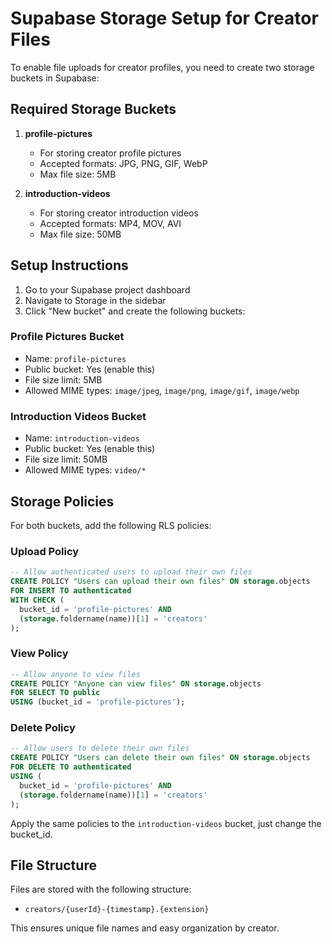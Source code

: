 # Supabase Storage Setup for Creator Files

To enable file uploads for creator profiles, you need to create two storage buckets in Supabase:

## Required Storage Buckets

1. **profile-pictures**
   - For storing creator profile pictures
   - Accepted formats: JPG, PNG, GIF, WebP
   - Max file size: 5MB

2. **introduction-videos**
   - For storing creator introduction videos
   - Accepted formats: MP4, MOV, AVI
   - Max file size: 50MB

## Setup Instructions

1. Go to your Supabase project dashboard
2. Navigate to Storage in the sidebar
3. Click "New bucket" and create the following buckets:

### Profile Pictures Bucket
- Name: `profile-pictures`
- Public bucket: Yes (enable this)
- File size limit: 5MB
- Allowed MIME types: `image/jpeg`, `image/png`, `image/gif`, `image/webp`

### Introduction Videos Bucket
- Name: `introduction-videos`
- Public bucket: Yes (enable this)
- File size limit: 50MB
- Allowed MIME types: `video/*`

## Storage Policies

For both buckets, add the following RLS policies:

### Upload Policy
```sql
-- Allow authenticated users to upload their own files
CREATE POLICY "Users can upload their own files" ON storage.objects
FOR INSERT TO authenticated
WITH CHECK (
  bucket_id = 'profile-pictures' AND
  (storage.foldername(name))[1] = 'creators'
);
```

### View Policy
```sql
-- Allow anyone to view files
CREATE POLICY "Anyone can view files" ON storage.objects
FOR SELECT TO public
USING (bucket_id = 'profile-pictures');
```

### Delete Policy
```sql
-- Allow users to delete their own files
CREATE POLICY "Users can delete their own files" ON storage.objects
FOR DELETE TO authenticated
USING (
  bucket_id = 'profile-pictures' AND
  (storage.foldername(name))[1] = 'creators'
);
```

Apply the same policies to the `introduction-videos` bucket, just change the bucket_id.

## File Structure

Files are stored with the following structure:
- `creators/{userId}-{timestamp}.{extension}`

This ensures unique file names and easy organization by creator.
